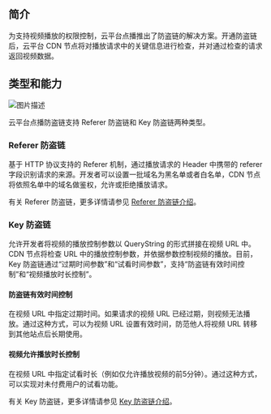 ## 简介
为支持视频播放的权限控制，云平台点播推出了防盗链的解决方案。开通防盗链后，云平台 CDN 节点将对播放请求中的关键信息进行检查，并对通过检查的请求返回视频数据。

## 类型和能力

![图片描述](http://imgcache.tce.fsphere.cn/static/mc.qcloudimg.com/static/img/25a737ebfe83cd06104dfb70aedce42d/image.png)

云平台点播防盗链支持 Referer 防盗链和 Key 防盗链两种类型。

### Referer 防盗链
基于 HTTP 协议支持的 Referer 机制，通过播放请求的 Header 中携带的 referer 字段识别请求的来源。开发者可以设置一批域名为黑名单或者白名单，CDN 节点将依照名单中的域名做鉴权，允许或拒绝播放请求。

有关 Referer 防盗链，更多详情请参见 [Referer 防盗链介绍](/document/product/266/14046)。

### Key 防盗链
允许开发者将视频的播放控制参数以 QueryString 的形式拼接在视频 URL 中。CDN 节点将检查 URL 中的播放控制参数，并依据参数控制视频的播放。目前，Key 防盗链通过“过期时间参数”和“试看时间参数”，支持“防盗链有效时间控制”和“视频播放时长控制”。

#### 防盗链有效时间控制
在视频 URL 中指定过期时间。如果请求的视频 URL 已经过期，则视频无法播放。通过这种方式，可以为视频 URL 设置有效时间，防范他人将视频 URL 转移到其他站点后长期使用。

#### 视频允许播放时长控制
在视频 URL 中指定试看时长（例如仅允许播放视频的前5分钟）。通过这种方式，可以实现对未付费用户的试看功能。

有关 Key 防盗链，更多详情请参见 [Key 防盗链介绍](/document/product/266/14047)。